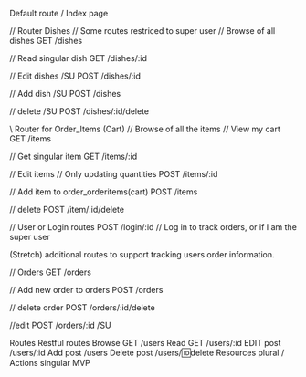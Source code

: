 Default route 
/ Index page

// Router Dishes // Some routes restriced to super user
// Browse of all dishes
GET /dishes

// Read singular dish
GET /dishes/:id

// Edit dishes /SU
POST /dishes/:id

// Add dish /SU
POST /dishes

// delete /SU
POST /dishes/:id/delete

\\ Router for Order_Items (Cart)
// Browse of all the items // View my cart
GET /items

// Get singular item
GET /items/:id

// Edit items // Only updating quantities
POST /items/:id

// Add item to order_orderitems(cart)
POST /items

// delete
POST /item/:id/delete

// User or Login routes
POST /login/:id // Log in to track orders, or if I am the super user

(Stretch) additional routes to support tracking users order information. 

// Orders
GET /orders

// Add new order to orders
POST /orders

// delete order
POST /orders/:id/delete

//edit
POST /orders/:id /SU









Routes
Restful routes
Browse GET /users
Read GET /users/:id
EDIT post /users/:id
Add post /users
Delete post /users/:id:delete
Resources plural / Actions singular 
MVP
